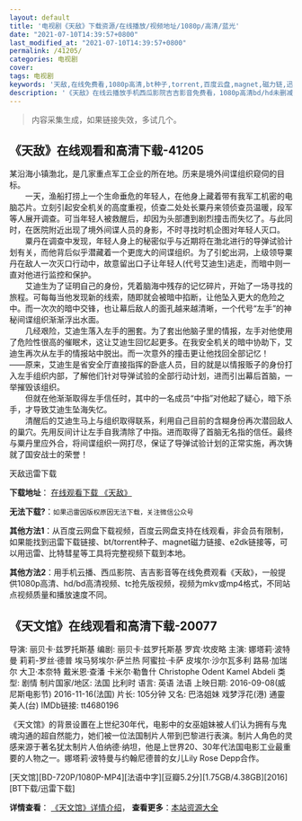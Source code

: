 ```yaml
---
layout: default
title: '电视剧《天敌》下载资源/在线播放/视频地址/1080p/高清/蓝光'
date: "2021-07-10T14:39:57+0800"
last_modified_at: "2021-07-10T14:39:57+0800"
permalink: /41205/
categories: 电视剧
cover:
tags: 电视剧
keywords: '天敌,在线免费看,1080p高清,bt种子,torrent,百度云盘,magnet,磁力链,迅雷下载资源'
description: '《天敌》在线云播放手机西瓜影院吉吉影音免费看，1080p高清bd/hd未删减完整版和tc抢先枪版，mkv/mp4格式，附带bt/torrent种子、magnet/磁力链、百度云盘、网盘资源迅雷下载链接'
---
```


>内容采集生成，如果链接失效，多试几个。


## 《天敌》在线观看和高清下载-41205

某沿海小镇渤北，是几家重点军工企业的所在地。历来是境外间谍组织窥伺的目标。<br />　　一天，渔船打捞上一个生命垂危的年轻人，在他身上藏着带有我军工机密的电脑芯片。立刻引起安全机关的高度重视，侦查二处处长粟丹来领侦查员温暖，段军等人展开调查。可当年轻人被救醒后，却因为头部遭到剧烈撞击而失忆了。与此同时，在医院附近出现了境外间谍人员的身影，不时寻找时机企图对年轻人灭口。<br />　　粟丹在调查中发现，年轻人身上的秘密似乎与近期将在渤北进行的导弹试验计划有关，而他背后似乎潜藏着一个更庞大的间谍组织。为了引蛇出洞，上级领导粟丹在敌人一次灭口行动中，故意留出口子让年轻人(代号艾迪生)逃走，而暗中则一直对他进行监控和保护。<br />　　艾迪生为了证明自己的身份，凭着脑海中残存的记忆碎片，开始了一场寻找的旅程。可每每当他发现新的线索，随即就会被暗中掐断，让他坠入更大的危险之中。而一次次的暗中交锋，也让幕后敌人的面孔越来越清晰，一个代号&ldquo;左手”的神秘间谍组织渐渐浮出水面。<br />　　几经艰险，艾迪生落入左手的圈套。为了套出他脑子里的情报，左手对他使用了危险性很高的催眠术，这让艾迪生回忆起更多。在我安全机关的暗中协助下，艾迪生再次从左手的情报站中脱出。而一次意外的撞击更让他找回全部记忆！　　——原来，艾迪生是省安全厅直接指挥的卧底人员，目的就是以情报贩子的身份打入左手组织内部，了解他们针对导弹试验的全部行动计划，进而引出幕后首脑，一举摧毁该组织。<br />　　但就在他渐渐取得左手信任时，其中的一名成员&ldquo;中指”对他起了疑心，暗下杀手，才导致艾迪生坠海失忆。<br />　　清醒后的艾迪生马上与组织取得联系，利用自己目前的含糊身份再次潜回敌人的巢穴。先用反间计让左手自我清除了中指。进而取得了首脑无名指的信任。最终与粟丹里应外合，将间谍组织一网打尽，保证了导弹试验计划的正常实施，再次铸就了国安战士的荣誉！


天敌迅雷下载

**下载地址**： [在线观看下载 《天敌》](https://www.993dy.com//vod-detail-id-11106.html) 


**无法下载?**：`如果迅雷因版权原因无法下载，关注微信公众号 `

**其他方法1**：从百度云网盘下载视频，百度云网盘支持在线观看，非会员有限制，如果能找到迅雷下载链接、bt/torrent种子、magnet磁力链接、e2dk链接等，可以用迅雷、比特彗星等工具将完整视频下载到本地。

**其他方法2**：用手机云播、西瓜影院、吉吉影音等在线免费观看《天敌》，一般提供1080p高清、hd/bd高清视频、tc抢先版视频，视频为mkv或mp4格式，不同站点视频质量和播放速度不同。


## 《天文馆》在线观看和高清下载-20077

导演: 丽贝卡·兹罗托斯基 编剧: 丽贝卡·兹罗托斯基 罗宾·坎皮略 主演: 娜塔莉·波特曼 莉莉-罗丝·德普 埃马努埃尔·萨兰热 阿蜜拉·卡萨 皮埃尔·沙尔瓦多利 路易·加瑞尔 大卫·本奈特 戴米恩·查潘 卡米尔·勒鲁什 Christophe Odent Kamel Abdeli 类型: 剧情 制片国家/地区: 法国 比利时 语言: 英语 法语 上映日期: 2016-09-08(威尼斯电影节) 2016-11-16(法国) 片长: 105分钟 又名: 巴洛姐妹 戏梦浮花(港) 通靈美人(台) IMDb链接: tt4680196

《天文馆》的背景设置在上世纪30年代，电影中的女巫姐妹被人们认为拥有与鬼魂沟通的超自然能力，她们被一位法国制片人带到巴黎进行表演。制片人角色的灵感来源于著名犹太制片人伯纳德·纳坦，他是上世界20、30年代法国电影工业最重要的人物之一。娜塔莉·波特曼与约翰尼德普的女儿Lily Rose Depp合作。


[天文馆][BD-720P/1080P-MP4][法语中字][豆瓣5.2分][1.75GB/4.38GB][2016][BT下载/迅雷下载]

**详情查看**： [《天文馆》详情介绍](/movie/20077/)， **查看更多**：[本站资源大全](/movie/t/all/)

